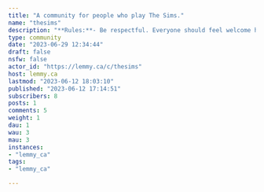 ```yaml
---
title: "A community for people who play The Sims." 
name: "thesims"
description: "**Rules:**- Be respectful. Everyone should feel welcome here.- No bigotry, including racism, sexism, ableism, homophobia, transphobia, or xenophobia.- No Ads / Spamming.- No Porn. Sorry Wicked Whims users! That's one of the top-level rules of this Lemmy instance."
type: community
date: "2023-06-29 12:34:44"
draft: false
nsfw: false
actor_id: "https://lemmy.ca/c/thesims"
host: lemmy.ca
lastmod: "2023-06-12 18:03:10"
published: "2023-06-12 17:14:51"
subscribers: 8
posts: 1
comments: 5
weight: 1
dau: 1
wau: 3
mau: 3
instances:
- "lemmy_ca"
tags: 
- "lemmy_ca"

---
```

